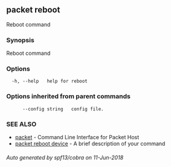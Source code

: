 ## packet reboot

Reboot command

### Synopsis

Reboot command

### Options

```
  -h, --help   help for reboot
```

### Options inherited from parent commands

```
      --config string   config file.
```

### SEE ALSO

* [packet](packet.md)	 - Command Line Interface for Packet Host
* [packet reboot device](packet_reboot_device.md)	 - A brief description of your command

###### Auto generated by spf13/cobra on 11-Jun-2018
